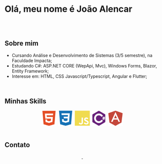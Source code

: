 <h1>Olá, meu nome é João Alencar</h1>

<div align="center">
    <img height="150" src="https://github-readme-stats.vercel.app/api?username=Joaoalen98&theme=tokyonight" alt="">
    <img height="150"
        src="https://github-readme-stats.vercel.app/api/top-langs/?username=Joaoalen98&layout=compact&theme=tokyonight"
        alt="">
</div>

<br>

<h2>Sobre mim</h2>
<ul>
    <li> Cursando Análise e Desenvolvimento de Sistemas (3/5 semestre), na Faculdade Impacta; </li>
    <li> Estudando C#: ASP.NET CORE (WepApi, Mvc), Windows Forms, Blazor, Entity Framework; </li>
    <li> Interesse em: HTML, CSS Javascript/Typescript, Angular e Flutter;</li>
</ul>

<br>

<h2>Minhas Skills</h2>

<div align="center">
    <img width="50" src="https://github.com/devicons/devicon/blob/master/icons/html5/html5-plain.svg" alt="">
    <img width="50" src="https://github.com/devicons/devicon/blob/master/icons/css3/css3-plain.svg" alt="">
    <img width="50" src="https://github.com/devicons/devicon/blob/master/icons/javascript/javascript-plain.svg" alt="">
    <img width="50" src="https://github.com/devicons/devicon/blob/master/icons/csharp/csharp-plain.svg" alt="">
    <img width="50" src="https://github.com/devicons/devicon/blob/master/icons/angularjs/angularjs-plain.svg" alt="">
</div>

<br>

<h2>Contato</h2>

<div align="center">
    <a href="https://www.linkedin.com/in/jo%C3%A3o-a-a6588b129/">
        <img height="30"
            src="https://img.shields.io/badge/linkedin-%230077B5.svg?&style=for-the-badge&logo=linkedin&logoColor=white&link=mailto:https://www.linkedin.com/in/mateusaraujobarros/"
            alt="">
    </a>
    <a href="mailto:joao.alencar1497@gmail.com">
        <img height="30"
            src="https://img.shields.io/badge/gmail-D14836?&style=for-the-badge&logo=gmail&logoColor=white&link=mailto:joao.alencar19982@gmail.com"
            alt="">
    </a>
</div>

<br>
